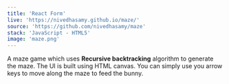 ```yaml
---
title: 'React Form'
live: 'https://nivedhasamy.github.io/maze/'
source: 'https://github.com/nivedhasamy/maze'
stack: 'JavaScript - HTML5'
image: 'maze.png'
---
```


A maze game which uses **Recursive backtracking** algorithm to generate the maze. The UI is built using HTML canvas. You can simply use you arrow keys to move along the maze to feed the bunny. 
